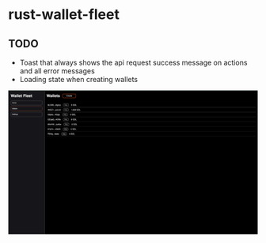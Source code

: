 # rust-wallet-fleet

## TODO

- Toast that always shows the api request success message on actions and all error messages
- Loading state when creating wallets

![alt text](image.png)
